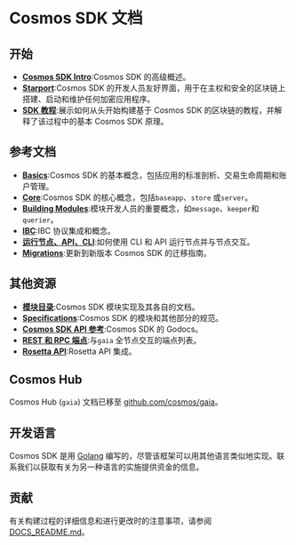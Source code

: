 <!--
layout: homepage
title: Cosmos SDK Documentation
description: Cosmos SDK is the world’s most popular framework for building application-specific blockchains.
sections:
  - title: Introduction
    desc: High-level overview of the Cosmos SDK.
    url: /intro/overview.html
    icon: introduction
  - title: Basics
    desc: Anatomy of a blockchain, transaction lifecycle, accounts and more.
    icon: basics
    url: /basics/app-anatomy.html
  - title: Core Concepts
    desc: Read about the core concepts like baseapp, the store, or the server.
    icon: core
    url: /core/baseapp.html
  - title: Building Modules
    desc: Discover how to build modules for the Cosmos SDK.
    icon: modules
    url: /building-modules/intro.html
  - title: Running a Node
    desc: Running and interacting with nodes using the CLI and API.
    icon: interfaces
    url: /run-node/
  - title: Modules
    desc: Explore existing modules to build your application with.
    icon: specifications
    url: /modules/
stack:
  - title: Cosmos Hub
    desc: The first of thousands of interconnected blockchains on the Cosmos Network.
    color: "#BA3FD9"
    label: hub
    url: http://hub.cosmos.network
  - title: Tendermint Core
    desc: The leading BFT engine for building blockchains, powering Cosmos SDK.
    color: "#00BB00"
    label: core
    url: http://docs.tendermint.com
footer:
  newsletter: false
aside: false
-->

# Cosmos SDK 文档

## 开始

- **[Cosmos SDK Intro](./intro/overview.md)**:Cosmos SDK 的高级概述。
- **[Starport](https://docs.starport.network/)**:Cosmos SDK 的开发人员友好界面，用于在主权和安全的区块链上搭建、启动和维护任何加密应用程序。
- **[SDK 教程](https://tutorials.cosmos.network/)**:展示如何从头开始构建基于 Cosmos SDK 的区块链的教程，并解释了该过程中的基本 Cosmos SDK 原理。

## 参考文档

- **[Basics](./basics/)**:Cosmos SDK 的基本概念，包括应用的标准剖析、交易生命周期和账户管理。
- **[Core](./core/)**:Cosmos SDK 的核心概念，包括`baseapp`、`store` 或`server`。
- **[Building Modules](./building-modules/)**:模块开发人员的重要概念，如`message`、`keeper`和`querier`。
- **[IBC](./ibc/)**:IBC 协议集成和概念。
- **[运行节点、API、CLI](./run-node/)**:如何使用 CLI 和 API 运行节点并与节点交互。
- **[Migrations](./migrations/)**:更新到新版本 Cosmos SDK 的迁移指南。

## 其他资源

- **[模块目录](../x/)**:Cosmos SDK 模块实现及其各自的文档。
- **[Specifications](./spec/)**:Cosmos SDK 的模块和其他部分的规范。
- **[Cosmos SDK API 参考](https://godoc.org/github.com/cosmos/cosmos-sdk)**:Cosmos SDK 的 Godocs。
- **[REST 和 RPC 端点](https://cosmos.network/rpc/)**:与`gaia` 全节点交互的端点列表。
- **[Rosetta API](./run-node/rosetta.md)**:Rosetta API 集成。

## Cosmos Hub

Cosmos Hub (`gaia`) 文档已移至 [github.com/cosmos/gaia](https://github.com/cosmos/gaia/tree/master/docs)。

## 开发语言

Cosmos SDK 是用 [Golang](https://golang.org/) 编写的，尽管该框架可以用其他语言类似地实现。联系我们以获取有关为另一种语言的实施提供资金的信息。

## 贡献

有关构建过程的详细信息和进行更改时的注意事项，请参阅 [DOCS_README.md](https://github.com/cosmos/cosmos-sdk/blob/master/docs/DOCS_README.md)。 
